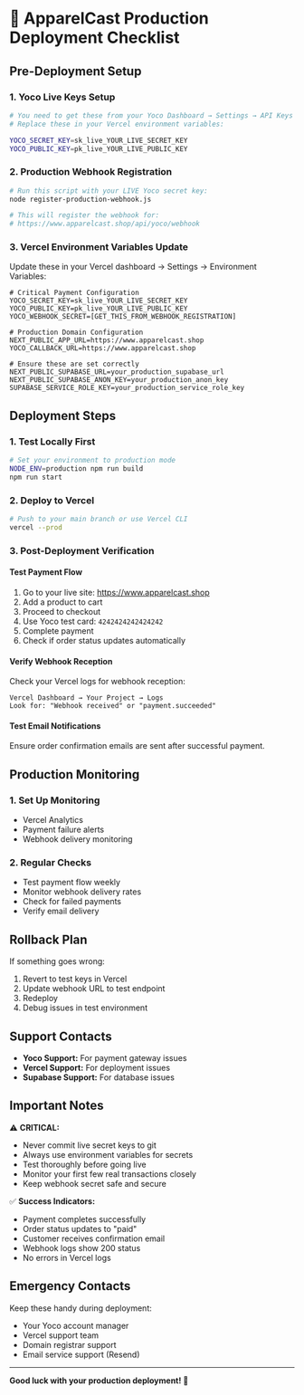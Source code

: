 # 🚀 ApparelCast Production Deployment Checklist

## Pre-Deployment Setup

### 1. Yoco Live Keys Setup
```bash
# You need to get these from your Yoco Dashboard → Settings → API Keys
# Replace these in your Vercel environment variables:

YOCO_SECRET_KEY=sk_live_YOUR_LIVE_SECRET_KEY
YOCO_PUBLIC_KEY=pk_live_YOUR_LIVE_PUBLIC_KEY
```

### 2. Production Webhook Registration
```bash
# Run this script with your LIVE Yoco secret key:
node register-production-webhook.js

# This will register the webhook for:
# https://www.apparelcast.shop/api/yoco/webhook
```

### 3. Vercel Environment Variables Update
Update these in your Vercel dashboard → Settings → Environment Variables:

```env
# Critical Payment Configuration
YOCO_SECRET_KEY=sk_live_YOUR_LIVE_SECRET_KEY
YOCO_PUBLIC_KEY=pk_live_YOUR_LIVE_PUBLIC_KEY
YOCO_WEBHOOK_SECRET=[GET_THIS_FROM_WEBHOOK_REGISTRATION]

# Production Domain Configuration
NEXT_PUBLIC_APP_URL=https://www.apparelcast.shop
YOCO_CALLBACK_URL=https://www.apparelcast.shop

# Ensure these are set correctly
NEXT_PUBLIC_SUPABASE_URL=your_production_supabase_url
NEXT_PUBLIC_SUPABASE_ANON_KEY=your_production_anon_key
SUPABASE_SERVICE_ROLE_KEY=your_production_service_role_key
```

## Deployment Steps

### 1. Test Locally First
```bash
# Set your environment to production mode
NODE_ENV=production npm run build
npm run start
```

### 2. Deploy to Vercel
```bash
# Push to your main branch or use Vercel CLI
vercel --prod
```

### 3. Post-Deployment Verification

#### Test Payment Flow
1. Go to your live site: https://www.apparelcast.shop
2. Add a product to cart
3. Proceed to checkout
4. Use Yoco test card: `4242424242424242`
5. Complete payment
6. Check if order status updates automatically

#### Verify Webhook Reception
Check your Vercel logs for webhook reception:
```
Vercel Dashboard → Your Project → Logs
Look for: "Webhook received" or "payment.succeeded"
```

#### Test Email Notifications
Ensure order confirmation emails are sent after successful payment.

## Production Monitoring

### 1. Set Up Monitoring
- Vercel Analytics
- Payment failure alerts
- Webhook delivery monitoring

### 2. Regular Checks
- Test payment flow weekly
- Monitor webhook delivery rates
- Check for failed payments
- Verify email delivery

## Rollback Plan

If something goes wrong:
1. Revert to test keys in Vercel
2. Update webhook URL to test endpoint
3. Redeploy
4. Debug issues in test environment

## Support Contacts

- **Yoco Support:** For payment gateway issues
- **Vercel Support:** For deployment issues
- **Supabase Support:** For database issues

## Important Notes

⚠️ **CRITICAL:**
- Never commit live secret keys to git
- Always use environment variables for secrets
- Test thoroughly before going live
- Monitor your first few real transactions closely
- Keep webhook secret safe and secure

✅ **Success Indicators:**
- Payment completes successfully
- Order status updates to "paid"
- Customer receives confirmation email
- Webhook logs show 200 status
- No errors in Vercel logs

## Emergency Contacts

Keep these handy during deployment:
- Your Yoco account manager
- Vercel support team
- Domain registrar support
- Email service support (Resend)

---

**Good luck with your production deployment! 🎉**